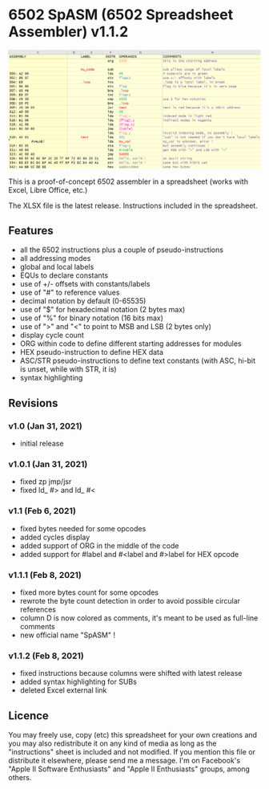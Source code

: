 # 6502 SpASM (6502 Spreadsheet Assembler) v1.1.2
![!test](6502_assembler.png)

This is a proof-of-concept 6502 assembler in a spreadsheet (works with Excel, Libre Office, etc.)

The XLSX file is the latest release. Instructions included in the spreadsheet.

## Features
- all the 6502 instructions plus a couple of pseudo-instructions
- all addressing modes
- global and local labels
- EQUs to declare constants
- use of +/- offsets with constants/labels
- use of "#" to reference values
- decimal notation by default (0-65535)
- use of "$" for hexadecimal notation (2 bytes max)
- use of "%" for binary notation (16 bits max)
- use of ">" and "<" to point to MSB and LSB (2 bytes only)
- display cycle count
- ORG within code to define different starting addresses for modules
- HEX pseudo-instruction to define HEX data
- ASC/STR pseudo-instructions to define text constants (with ASC, hi-bit is unset, while with STR, it is)
- syntax highlighting

## Revisions
### v1.0 (Jan 31, 2021)
- initial release

### v1.0.1 (Jan 31, 2021)
- fixed zp jmp/jsr
- fixed ld_ #> and ld_ #<

### v1.1 (Feb 6, 2021)
- fixed bytes needed for some opcodes
- added cycles display
- added support of ORG in the middle of the code
- added support for #label and #<label and #>label for HEX opcode

### v1.1.1 (Feb 8, 2021)
- fixed more bytes count for some opcodes
- rewrote the byte count detection in order to avoid possible circular references
- column D is now colored as comments, it's meant to be used as full-line comments
- new official name "SpASM" !

### v1.1.2 (Feb 8, 2021)
- fixed instructions because columns were shifted with latest release
- added syntax highlighting for SUBs
- deleted Excel external link

## Licence
You may freely use, copy (etc) this spreadsheet for your own creations and you may also redistribute it on any kind of media as long as the "instructions" sheet is included and not modified.
If you mention this file or distribute it elsewhere, please send me a message. I'm on Facebook's "Apple II Software Enthusiasts" and "Apple II Enthusiasts" groups, among others.
